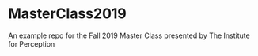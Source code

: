 # MasterClass2019
An example repo for the Fall 2019 Master Class presented by The Institute for Perception
